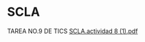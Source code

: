 # SCLA
TAREA NO.9 DE TICS
[SCLA.actividad 8 (1).pdf](https://github.com/litzySUASTE/SCLA/files/8309602/SCLA.actividad.8.1.pdf)
